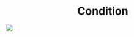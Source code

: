 <h1 align="center"> Condition </h1>
<img src="https://user-images.githubusercontent.com/25712677/57589290-06ec3200-74c6-11e9-92cb-c8fe3ea6b210.png" style="max-width:100%;">
